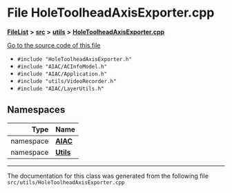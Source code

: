 

# File HoleToolheadAxisExporter.cpp



[**FileList**](files.md) **>** [**src**](dir_68267d1309a1af8e8297ef4c3efbcdba.md) **>** [**utils**](dir_313caf1132e152dd9b58bea13a4052ca.md) **>** [**HoleToolheadAxisExporter.cpp**](HoleToolheadAxisExporter_8cpp.md)

[Go to the source code of this file](HoleToolheadAxisExporter_8cpp_source.md)



* `#include "HoleToolheadAxisExporter.h"`
* `#include "AIAC/ACInfoModel.h"`
* `#include "AIAC/Application.h"`
* `#include "utils/VideoRecorder.h"`
* `#include "AIAC/LayerUtils.h"`













## Namespaces

| Type | Name |
| ---: | :--- |
| namespace | [**AIAC**](namespaceAIAC.md) <br> |
| namespace | [**Utils**](namespaceAIAC_1_1Utils.md) <br> |





















































------------------------------
The documentation for this class was generated from the following file `src/utils/HoleToolheadAxisExporter.cpp`

